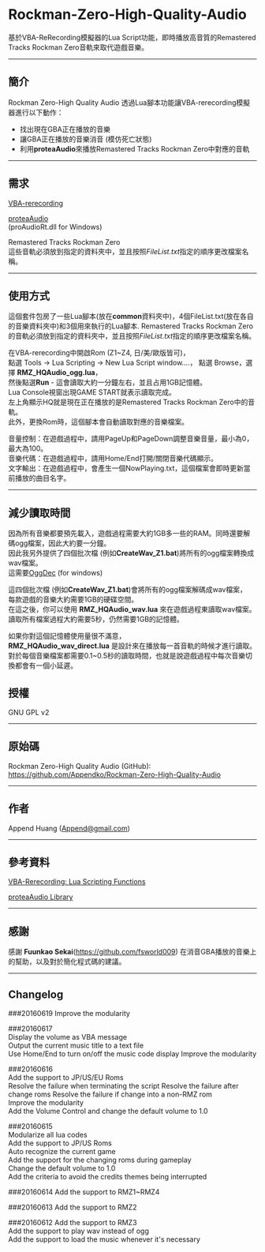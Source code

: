 # Rockman-Zero-High-Quality-Audio
基於VBA-ReRecording模擬器的Lua Script功能，即時播放高音質的Remastered Tracks Rockman Zero音軌來取代遊戲音樂。

---------------------------------------
## 簡介
Rockman Zero-High Quality Audio 透過Lua腳本功能讓VBA-rerecording模擬器進行以下動作：  
 - 找出現在GBA正在播放的音樂  
 - 讓GBA正在播放的音樂消音 (模仿死亡狀態)  
 - 利用**proteaAudio**來播放Remastered Tracks Rockman Zero中對應的音軌  

---------------------------------------
## 需求
[VBA-rerecording](https://code.google.com/archive/p/vba-rerecording/)  

[proteaAudio](http://viremo.eludi.net/proteaAudio/)  
(proAudioRt.dll for Windows)  

Remastered Tracks Rockman Zero  
這些音軌必須放到指定的資料夾中，並且按照*FileList.txt*指定的順序更改檔案名稱。  

---------------------------------------
## 使用方式
這個套件包房了一些Lua腳本(放在**common**資料夾中)，4個FileList.txt(放在各自的音樂資料夾中)和3個用來執行的Lua腳本. Remastered Tracks Rockman Zero的音軌必須放到指定的資料夾中，並且按照*FileList.txt*指定的順序更改檔案名稱。  

在VBA-rerecording中開啟Rom (Z1~Z4, 日/美/歐版皆可)，  
點選 Tools -> Lua Scripting -> New Lua Script window....， 點選 Browse，選擇 **RMZ\_HQAudio\_ogg.lua**，  
然後點選**Run** - 這會讀取大約一分鐘左右，並且占用1GB記憶體。  
Lua Console視窗出現GAME START就表示讀取完成。  
左上角顯示HQ就是現在正在播放的是Remastered Tracks Rockman Zero中的音軌。  
此外，更換Rom時，這個腳本會自動讀取對應的音樂檔案。  

音量控制：在遊戲過程中，請用PageUp和PageDown調整音樂音量，最小為0，最大為100。  
音樂代碼：在遊戲過程中，請用Home/End打開/關閉音樂代碼顯示。  
文字輸出：在遊戲過程中，會產生一個NowPlaying.txt，這個檔案會即時更新當前播放的曲目名字。  

---------------------------------------
## 減少讀取時間 
因為所有音樂都要預先載入，遊戲過程需要大約1GB多一些的RAM。同時還要解碼ogg檔案，因此大約要一分鐘。  
因此我另外提供了四個批次檔 (例如**CreateWav\_Z1.bat**)將所有的ogg檔案轉換成wav檔案。  
這需要[OggDec](http://www.rarewares.org/ogg-oggdec.php) (for windows)  

這四個批次檔 (例如**CreateWav\_Z1.bat**)會將所有的ogg檔案解碼成wav檔案，  
每款遊戲的音樂大約需要1GB的硬碟空間。  
在這之後，你可以使用 **RMZ\_HQAudio\_wav.lua** 來在遊戲過程東讀取wav檔案。  
讀取所有檔案過程大約需要5秒，仍然需要1GB的記憶體。  

如果你對這個記憶體使用量很不滿意，  
**RMZ\_HQAudio\_wav\_direct.lua** 是設計來在播放每一首音軌的時候才進行讀取。  
對於每個音樂檔案都需要0.1~0.5秒的讀取時間，也就是說遊戲過程中每次音樂切換都會有一個小延遲。  

## 授權
GNU GPL v2

-------------------------------------------

## 原始碼
Rockman Zero-High Quality Audio (GitHub):  
https://github.com/Appendko/Rockman-Zero-High-Quality-Audio

--------------------------------------------
## 作者
Append Huang (Append@gmail.com)

--------------------------------------------
## 參考資料
[VBA-Rerecording: Lua Scripting Functions](http://tasvideos.org/EmulatorResources/VBA/LuaScriptingFunctions.html)  

[proteaAudio Library](http://viremo.eludi.net/proteaAudio/)  

---------------------------------------------
## 感謝
感謝 **Fuunkao Sekai**(https://github.com/fsworld009) 在消音GBA播放的音樂上的幫助，以及對於簡化程式碼的建議。  

---------------------------------------
## Changelog 

###20160619
Improve the modularity

###20160617  
Display the volume as VBA message  
Output the current music title to a text file  
Use Home/End to turn on/off the music code display
Improve the modularity
 
###20160616  
Add the support to JP/US/EU Roms  
Resolve the failure when terminating the script
Resolve the failure after change roms
Resolve the failure if change into a non-RMZ rom  
Improve the modularity  
Add the Volume Control and change the default volume to 1.0

 
###20160615  
Modularize all lua codes  
Add the support to JP/US Roms  
Auto recognize the current game  
Add the support for the changing roms during gameplay  
Change the default volume to 1.0  
Add the criteria to avoid the credits themes being interrupted

###20160614
Add the support to RMZ1~RMZ4

###20160613
Add the support to RMZ2

###20160612
Add the support to RMZ3  
Add the support to play wav instead of ogg  
Add the support to load the music whenever it's necessary
